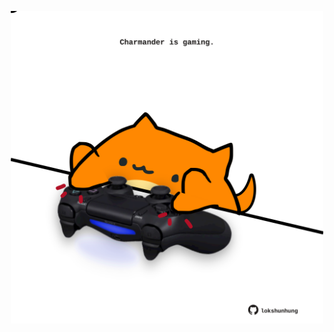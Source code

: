 <!-- built at 15/01/2025, 24:01:26 UTC -->
<p align="center">
  <img width="500" height="500" src="./ReadmeImage.svg">
</p>
